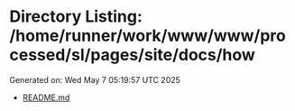 # Directory Listing: /home/runner/work/www/www/processed/sl/pages/site/docs/how
Generated on: Wed May  7 05:19:57 UTC 2025

- [README.md](README.md)
